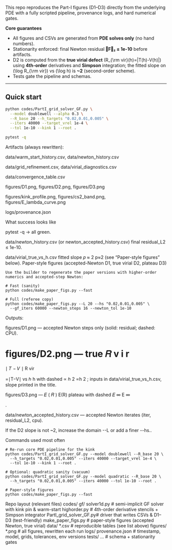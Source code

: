 This repo reproduces the Part-I figures (D1–D3) directly from the underlying PDE
with a fully scripted pipeline, provenance logs, and hard numerical gates.

**Core guarantees**
- All figures and CSVs are generated from **PDE solves only** (no hand numbers).
- Stationarity enforced: final Newton residual **‖F‖₂ ≤ 1e-10** before artifacts.
- D2 is computed from the **true virial defect** \(R_{\rm vir}(h)=|T(h)-V(h)|\)
  using **4th-order** derivatives and **Simpson** integration; the fitted slope
  on \(\log R_{\rm vir}\) vs \(\log h\) is **~2** (second-order scheme).
- Tests gate the pipeline and schemas.

---

## Quick start

```bash
python codes/PartI_grid_solver_GF.py \
  --model doublewell --alpha 0.3 \
  --R_base 20 --h_targets "0.02,0.01,0.005" \
  --iters 40000 --target_vrel 1e-4 \
  --tol 1e-10 --kink 1 --root .

pytest -q
```
Artifacts (always rewritten):

data/warm_start_history.csv, data/newton_history.csv

data/grid_refinement.csv, data/virial_diagnostics.csv

data/convergence_table.csv

figures/D1.png, figures/D2.png, figures/D3.png

figures/kink_profile.png, figures/cs2_band.png, figures/E_lambda_curve.png

logs/provenance.json

What success looks like

pytest -q → all green.

data/newton_history.csv (or newton_accepted_history.csv) final residual_L2 ≤ 1e-10.

data/virial_true_vs_h.csv fitted slope 
𝑝
≈
2
p≈2 (see “Paper-style figures” below).
Paper-style figures (accepted-Newton D1, true virial D2, plateau D3)
```
Use the builder to regenerate the paper versions with higher-order
numerics and accepted-step Newton:

# Fast (sanity)
python codes/make_paper_figs.py --fast

# Full (referee copy)
python codes/make_paper_figs.py --L 20 --hs "0.02,0.01,0.005" \
  --gf_iters 60000 --newton_steps 16 --newton_tol 1e-10
```

Outputs:

figures/D1.png — accepted Newton steps only (solid: residual; dashed: CPU).

figures/D2.png — true 
𝑅
v
i
r
=
∣
𝑇
−
𝑉
∣
R
vir
	​

=∣T−V∣ vs 
ℎ
h with dashed 
∝
ℎ
2
∝h
2
;
inputs in data/virial_true_vs_h.csv, slope printed in the title.

figures/D3.png — 
𝐸
(
𝑅
)
E(R) plateau with dashed 
𝐸
∞
E
∞
	​

.

data/newton_accepted_history.csv — accepted Newton iterates (iter, residual_L2, cpu).

If the D2 slope is not ~2, increase the domain --L or add a finer --hs..

Commands used most often
```
# Re-run core PDE pipeline for the kink
python codes/PartI_grid_solver_GF.py --model doublewell --R_base 20 \
  --h_targets "0.02,0.01,0.005" --iters 40000 --target_vrel 1e-4 \
  --tol 1e-10 --kink 1 --root .

# Optional: quadratic sanity (vacuum)
python codes/PartI_grid_solver_GF.py --model quadratic --R_base 20 \
  --h_targets "0.02,0.01,0.005" --iters 40000 --tol 1e-10 --root .

# Paper-style figures
python codes/make_paper_figs.py --fast
```

Repo layout (relevant files)
codes/
  gf/
    solver1d.py          # semi-implicit GF solver with kink pin & warm-start
    highorder.py         # 4th-order derivative stencils + Simpson integrator
  PartI_grid_solver_GF.py# driver that writes CSVs & D1–D3 (test-friendly)
  make_paper_figs.py     # paper-style figures (accepted Newton, true virial)
data/
  *.csv                  # reproducible tables (see list above)
figures/
  *.png                  # all figures, rewritten each run
logs/
  provenance.json        # timestamp, model, grids, tolerances, env versions
tests/
  ...                    # schema + stationarity gates

